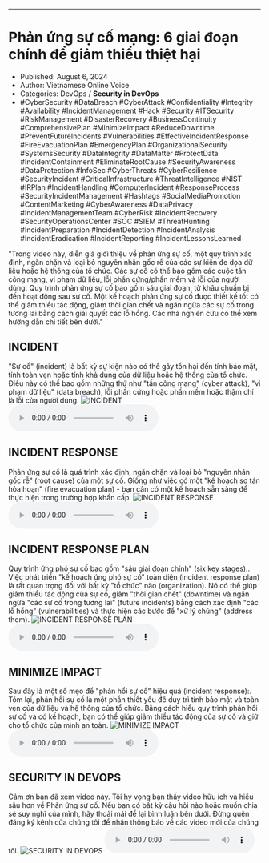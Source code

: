 
---

# Phản ứng sự cố mạng: 6 giai đoạn chính để giảm thiểu thiệt hại

- Published: August 6, 2024
- Author: Vietnamese Online Voice
- Categories: DevOps / **Security in DevOps**
- #CyberSecurity #DataBreach #CyberAttack #Confidentiality #Integrity #Availability #IncidentManagement #Hack #Security #ITSecurity #RiskManagement #DisasterRecovery #BusinessContinuity #ComprehensivePlan #MinimizeImpact #ReduceDowntime #PreventFutureIncidents #Vulnerabilities #EffectiveIncidentResponse #FireEvacuationPlan #EmergencyPlan #OrganizationalSecurity #SystemsSecurity #DataIntegrity #DataMatter #ProtectData #IncidentContainment #EliminateRootCause #SecurityAwareness #DataProtection #InfoSec #CyberThreats #CyberResilience #SecurityIncident #CriticalInfrastructure #ThreatIntelligence #NIST #IRPlan #IncidentHandling #ComputerIncident #ResponseProcess #SecurityIncidentManagement #Hashtags #SocialMediaPromotion #ContentMarketing #CyberAwareness #DataPrivacy #IncidentManagementTeam #CyberRisk #IncidentRecovery #SecurityOperationsCenter #SOC #SIEM #ThreatHunting #IncidentPreparation #IncidentDetection #IncidentAnalysis #IncidentEradication #IncidentReporting #IncidentLessonsLearned

"Trong video này, diễn giả giới thiệu về phản ứng sự cố, một quy trình xác định, ngăn chặn và loại bỏ nguyên nhân gốc rễ của các sự kiện đe dọa dữ liệu hoặc hệ thống của tổ chức. Các sự cố có thể bao gồm các cuộc tấn công mạng, vi phạm dữ liệu, lỗi phần cứng/phần mềm và lỗi của người dùng. Quy trình phản ứng sự cố bao gồm sáu giai đoạn, từ khâu chuẩn bị đến hoạt động sau sự cố. Một kế hoạch phản ứng sự cố được thiết kế tốt có thể giảm thiểu tác động, giảm thời gian chết và ngăn ngừa các sự cố trong tương lai bằng cách giải quyết các lỗ hổng. Các nhà nghiên cứu có thể xem hướng dẫn chi tiết bên dưới."


## INCIDENT

"Sự cố" (incident) là bất kỳ sự kiện nào có thể gây tổn hại đến tính bảo mật, tính toàn vẹn hoặc tính khả dụng của dữ liệu hoặc hệ thống của tổ chức. Điều này có thể bao gồm những thứ như "tấn công mạng" (cyber attack), "vi phạm dữ liệu" (data breach), lỗi phần cứng hoặc phần mềm hoặc thậm chí là lỗi của người dùng.
![INCIDENT](https://http-archiver-apis-production-80.schnworks.com/storage/images/transitions/2024-08-06/transition--35364222339-Montserrat-SemiBold-880E4F.jpg)
<audio controls>
    <source src="https://http-archiver-apis-production-80.schnworks.com/storage/storage/audio/file-30681330280.mp3" type="audio/mpeg">
</audio>



## INCIDENT RESPONSE

Phản ứng sự cố là quá trình xác định, ngăn chặn và loại bỏ "nguyên nhân gốc rễ" (root cause) của một sự cố. Giống như việc có một "kế hoạch sơ tán hỏa hoạn" (fire evacuation plan) - bạn cần có một kế hoạch sẵn sàng để thực hiện trong trường hợp khẩn cấp.
![INCIDENT RESPONSE](https://http-archiver-apis-production-80.schnworks.com/storage/images/transitions/2024-08-06/transition-5759773962-Montserrat-Thin-9C27B0.jpg)
<audio controls>
    <source src="https://http-archiver-apis-production-80.schnworks.com/storage/storage/audio/file-25236479138.mp3" type="audio/mpeg">
</audio>



## INCIDENT RESPONSE PLAN

Quy trình ứng phó sự cố bao gồm "sáu giai đoạn chính" (six key stages):. Việc phát triển "kế hoạch ứng phó sự cố" toàn diện (incident response plan) là rất quan trọng đối với bất kỳ "tổ chức" nào (organization). Nó có thể giúp giảm thiểu tác động của sự cố, giảm "thời gian chết" (downtime) và ngăn ngừa "các sự cố trong tương lai" (future incidents) bằng cách xác định "các lỗ hổng" (vulnerabilities) và thực hiện các bước để "xử lý chúng" (address them).
![INCIDENT RESPONSE PLAN](https://http-archiver-apis-production-80.schnworks.com/storage/images/transitions/2024-08-06/transition--41968567815-Montserrat-Black-7B1FA2.jpg)
<audio controls>
    <source src="https://http-archiver-apis-production-80.schnworks.com/storage/storage/audio/file-8691635930.mp3" type="audio/mpeg">
</audio>



## MINIMIZE IMPACT

Sau đây là một số mẹo để "phản hồi sự cố" hiệu quả (incident response):. Tóm lại, phản hồi sự cố là một phần thiết yếu để duy trì tính bảo mật và toàn vẹn của dữ liệu và hệ thống của tổ chức. Bằng cách hiểu quy trình phản hồi sự cố và có kế hoạch, bạn có thể giúp giảm thiểu tác động của sự cố và giữ cho tổ chức của mình an toàn.
![MINIMIZE IMPACT](https://http-archiver-apis-production-80.schnworks.com/storage/images/transitions/2024-08-06/transition--973438828-Montserrat-Regular-880E4F.jpg)
<audio controls>
    <source src="https://http-archiver-apis-production-80.schnworks.com/storage/storage/audio/file-5374640380.mp3" type="audio/mpeg">
</audio>



## SECURITY IN DEVOPS

Cảm ơn bạn đã xem video này. Tôi hy vọng bạn thấy video hữu ích và hiểu sâu hơn về Phản ứng sự cố. Nếu bạn có bất kỳ câu hỏi nào hoặc muốn chia sẻ suy nghĩ của mình, hãy thoải mái để lại bình luận bên dưới. Đừng quên đăng ký kênh của chúng tôi để nhận thông báo về các video mới của chúng tôi.
![SECURITY IN DEVOPS](https://http-archiver-apis-production-80.schnworks.com/storage/images/transitions/2024-08-06/transition--3294574366-Montserrat-Medium-7B1FA2.jpg)
<audio controls>
    <source src="https://http-archiver-apis-production-80.schnworks.com/storage/storage/audio/file-9042090299.mp3" type="audio/mpeg">
</audio>

